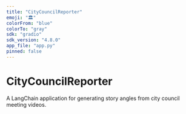 ```yaml
---
title: "CityCouncilReporter"
emoji: "🏛️"
colorFrom: "blue"
colorTo: "gray"
sdk: "gradio"
sdk_version: "4.8.0"
app_file: "app.py"
pinned: false
---
```


# CityCouncilReporter

A LangChain application for generating story angles from city council meeting videos.
